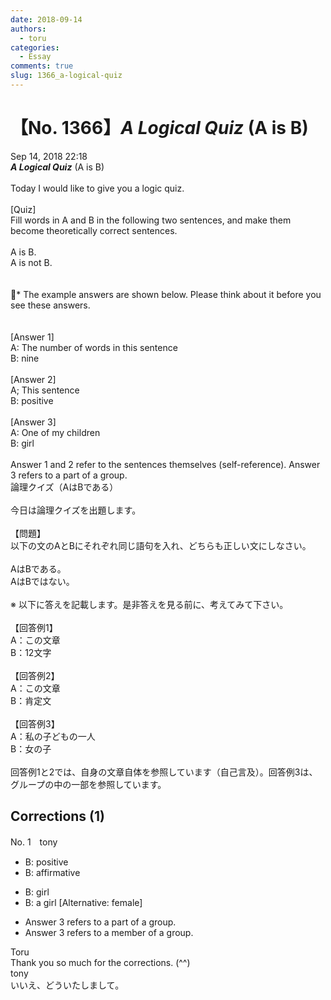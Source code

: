```yaml
---
date: 2018-09-14
authors:
  - toru
categories:
  - Essay
comments: true
slug: 1366_a-logical-quiz
---
```


# 【No. 1366】<strong><em>A Logical Quiz</strong></em> (A is B)
<div class="date">Sep 14, 2018 22:18</div>
<div id="post"><div id="body_show_ori">
<strong><em>A Logical Quiz</strong></em> (A is B)<br/><br/>Today I would like to give you a logic quiz.<br/><br/>[Quiz]<br/>Fill words in A and B in the following two sentences, and make them become theoretically correct sentences.<br/><br/>A is B.<br/>A is not B.<br/><br/><br/>* The example answers are shown below. Please think about it before you see these answers.<br/><br/><br/>[Answer 1]<br/>A: The number of words in this sentence<br/>B: nine<br/><br/>[Answer 2]<br/>A; This sentence<br/>B: positive<br/><br/>[Answer 3]<br/>A: One of my children<br/>B: girl<br/><br/>Answer 1 and 2 refer to the sentences themselves (self-reference). Answer 3 refers to a part of a group.
</div></div>

<!-- more -->

<div id="post_ja"><div id="body_show_mo">
論理クイズ（AはBである）<br/><br/>今日は論理クイズを出題します。<br/><br/>【問題】<br/>以下の文のAとBにそれぞれ同じ語句を入れ、どちらも正しい文にしなさい。<br/><br/>AはBである。<br/>AはBではない。<br/><br/>※ 以下に答えを記載します。是非答えを見る前に、考えてみて下さい。<br/><br/>【回答例1】<br/>A：この文章<br/>B：12文字<br/><br/>【回答例2】<br/>A：この文章<br/>B：肯定文<br/><br/>【回答例3】<br/>A：私の子どもの一人<br/>B：女の子<br/><br/>回答例1と2では、自身の文章自体を参照しています（自己言及）。回答例3は、グループの中の一部を参照しています。
</div></div>

## Corrections (1)
<div id="block"><div class="first_name"> No. 1　<span class="just_name">tony</span></div><div id="block2">
<ul class="correction_field">
<li class="incorrect">B: positive</li>
<li class="corrected correct">
B: <span class="f_red">affirmative</span>
</li>
</ul>
<ul class="correction_field">
<li class="incorrect">B: girl</li>
<li class="corrected correct">
B: <span class="f_red">a</span> girl [Alternative: <span class="f_red">female</span>]
</li>
</ul>
<ul class="correction_field">
<li class="incorrect">Answer 3 refers to a part of a group.</li>
<li class="corrected correct">
Answer 3 refers to a <span class="f_red">member</span> of a group.
</li>
</ul>
</div><div class="name"><span class="just_name">Toru</span><br>
Thank you so much for the corrections. (^^)
</div>
<div class="name"><span class="just_name">tony</span><br>
いいえ、どういたしまして。
</div>
</div>
